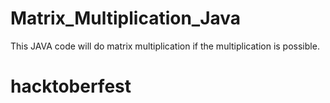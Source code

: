 # Matrix_Multiplication_Java
This JAVA code will do matrix multiplication if the multiplication is possible.
# hacktoberfest
